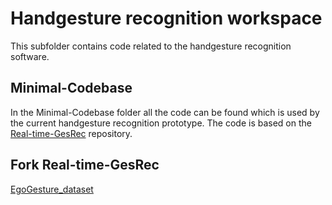# Handgesture recognition workspace
This subfolder contains code related to the handgesture recognition software.

## Minimal-Codebase
In the Minimal-Codebase folder all the code can be found which is used by the current handgesture recognition prototype. The code is based on 
the [Real-time-GesRec](https://github.com/ahmetgunduz/Real-time-GesRec) repository. 

## Fork Real-time-GesRec
[EgoGesture_dataset](http://www.nlpr.ia.ac.cn/iva/yfzhang/datasets/egogesture.html)